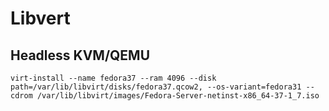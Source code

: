 # Libvert


## Headless KVM/QEMU

```shell
virt-install --name fedora37 --ram 4096 --disk path=/var/lib/libvirt/disks/fedora37.qcow2, --os-variant=fedora31 --cdrom /var/lib/libvirt/images/Fedora-Server-netinst-x86_64-37-1_7.iso
```
